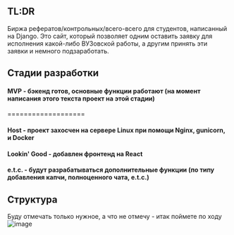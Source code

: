 ## TL:DR

Биржа рефератов/контрольных/всего-всего для студентов, написанный на Django. Это сайт, который позволяет одним оставить заявку для исполнения какой-либо ВУЗовской работы, а другим принять 
эти заявки и немного подзаработать.

## Стадии разработки

#### MVP - бэкенд готов, основные функции работают (на момент написания этого текста проект на этой стадии)
===================
#### Host - проект захосчен на сервере Linux при помощи Nginx, gunicorn, и Docker 
#### Lookin' Good - добавлен фронтенд на React
#### e.t.c. - будут разрабатываться дополнительные функции (по типу добавления капчи, полноценного чата, e.t.c.)

## Структура
Буду отмечать только нужное, а что не отмечу - итак поймете по ходу
![image](https://user-images.githubusercontent.com/110509023/233633602-d7131ac5-d921-4194-9089-4283208906b2.png)
